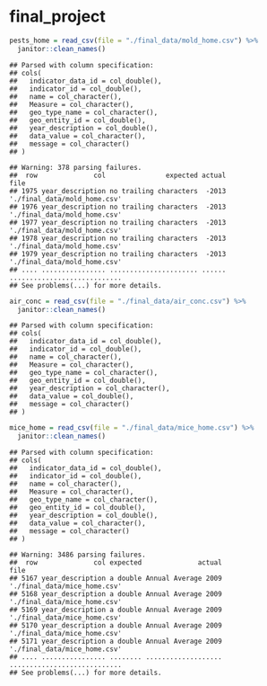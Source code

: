 final\_project
================

``` r
pests_home = read_csv(file = "./final_data/mold_home.csv") %>%
  janitor::clean_names()
```

    ## Parsed with column specification:
    ## cols(
    ##   indicator_data_id = col_double(),
    ##   indicator_id = col_double(),
    ##   name = col_character(),
    ##   Measure = col_character(),
    ##   geo_type_name = col_character(),
    ##   geo_entity_id = col_double(),
    ##   year_description = col_double(),
    ##   data_value = col_character(),
    ##   message = col_character()
    ## )

    ## Warning: 378 parsing failures.
    ##  row              col               expected actual                         file
    ## 1975 year_description no trailing characters  -2013 './final_data/mold_home.csv'
    ## 1976 year_description no trailing characters  -2013 './final_data/mold_home.csv'
    ## 1977 year_description no trailing characters  -2013 './final_data/mold_home.csv'
    ## 1978 year_description no trailing characters  -2013 './final_data/mold_home.csv'
    ## 1979 year_description no trailing characters  -2013 './final_data/mold_home.csv'
    ## .... ................ ...................... ...... ............................
    ## See problems(...) for more details.

``` r
air_conc = read_csv(file = "./final_data/air_conc.csv") %>%
  janitor::clean_names()
```

    ## Parsed with column specification:
    ## cols(
    ##   indicator_data_id = col_double(),
    ##   indicator_id = col_double(),
    ##   name = col_character(),
    ##   Measure = col_character(),
    ##   geo_type_name = col_character(),
    ##   geo_entity_id = col_double(),
    ##   year_description = col_character(),
    ##   data_value = col_double(),
    ##   message = col_character()
    ## )

``` r
mice_home = read_csv(file = "./final_data/mice_home.csv") %>%
  janitor::clean_names()
```

    ## Parsed with column specification:
    ## cols(
    ##   indicator_data_id = col_double(),
    ##   indicator_id = col_double(),
    ##   name = col_character(),
    ##   Measure = col_character(),
    ##   geo_type_name = col_character(),
    ##   geo_entity_id = col_double(),
    ##   year_description = col_double(),
    ##   data_value = col_character(),
    ##   message = col_character()
    ## )

    ## Warning: 3486 parsing failures.
    ##  row              col expected              actual                         file
    ## 5167 year_description a double Annual Average 2009 './final_data/mice_home.csv'
    ## 5168 year_description a double Annual Average 2009 './final_data/mice_home.csv'
    ## 5169 year_description a double Annual Average 2009 './final_data/mice_home.csv'
    ## 5170 year_description a double Annual Average 2009 './final_data/mice_home.csv'
    ## 5171 year_description a double Annual Average 2009 './final_data/mice_home.csv'
    ## .... ................ ........ ................... ............................
    ## See problems(...) for more details.

